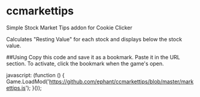 # ccmarkettips
Simple Stock Market Tips addon for Cookie Clicker

Calculates "Resting Value" for each stock and displays below the stock value.

##Using
Copy this code and save it as a bookmark. Paste it in the URL section. To activate, click the bookmark when the game's open.

javascript: (function () {
	Game.LoadMod('https://github.com/ephant/ccmarkettips/blob/master/markettips.js');
}());
